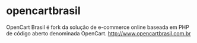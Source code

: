 # opencartbrasil
OpenCart Brasil é fork da solução de e-commerce online baseada em PHP de código aberto denominada OpenCart. http://www.opencartbrasil.com.br
